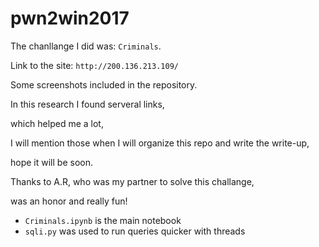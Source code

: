 # pwn2win2017

The chanllange I did was: `Criminals`.

Link to the site: `http://200.136.213.109/`

Some screenshots included in the repository.

In this research I found serveral links,

which helped me a lot, 

I will mention those when I will organize this repo and write the write-up,

hope it will be soon.

Thanks to A.R, who was my partner to solve this challange,

was an honor and really fun!


- `Criminals.ipynb` is the main notebook
- `sqli.py` was used to run queries quicker with threads 
